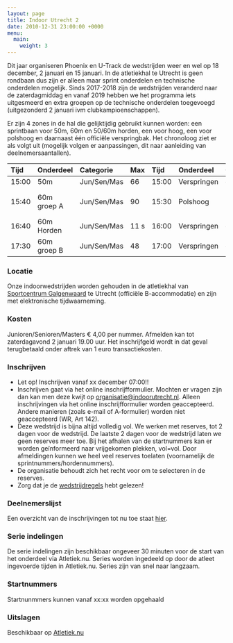 ```yaml
---
layout: page
title: Indoor Utrecht 2
date: 2010-12-31 23:00:00 +0000
menu:
  main:
    weight: 3
---
```

Dit jaar organiseren Phoenix en U-Track de wedstrijden weer en wel op 18 december, 2 januari en 15 januari. In de atletiekhal te Utrecht is geen rondbaan dus zijn er alleen maar sprint onderdelen en technische onderdelen mogelijk. Sinds 2017-2018 zijn de wedstrijden veranderd naar de zaterdagmiddag en vanaf 2019 hebben we het programma iets uitgesmeerd en extra groepen op de technische onderdelen toegevoegd (uitgezonderd 2 januari ivm clubkampioenschappen).

Er zijn 4 zones in de hal die gelijktijdig gebruikt kunnen worden: een sprintbaan voor 50m, 60m en 50/60m horden, een voor hoog, een voor polshoog en daarnaast één officiële verspringbak.
Het chronoloog ziet er als volgt uit (mogelijk volgen er aanpassingen, dit naar aanleiding van deelnemersaantallen).

| Tijd	| Onderdeel	  | Categorie	| Max  | Tijd  | Onderdeel	      | Opmerking	                | Categorie	  | Max |
| :---- | :---------- | :---------- | :--- | :---- | :--------------- | :-------------------------- | :---------- | :-- |
| 15:00	| 50m	      | Jun/Sen/Mas	| 66   | 15:00 | Verspringen	  | groep 1	                    | Jun/Sen/Mas | 15  |
| 15:40	| 60m groep A |	Jun/Sen/Mas	| 90   | 15:30 | Polshoog	      | > 3.01m (min PR 3m)	        | Jun/Sen/Mas | 20  |
| 16:40	| 60m Horden  |	Jun/Sen/Mas	| 11 s | 16:00 | Verspringen	  | groep 2	                    | Jun/Sen/Mas | 15  |
| 17:30	| 60m groep B |	Jun/Sen/Mas	| 48   | 17:00 | Verspringen	  | groep 3	                    | Jun/Sen/Mas | 15  |

### Locatie
Onze indoorwedstrijden worden gehouden in de atletiekhal van [Sportcentrum Galgenwaard](/sportcentrum-galgenwaard/) te Utrecht (officiële B-accommodatie) en zijn met elektronische tijdwaarneming.

### Kosten
Junioren/Senioren/Masters € 4,00 per nummer.
Afmelden kan tot zaterdagavond 2 januari 19.00 uur. Het inschrijfgeld wordt in dat geval terugbetaald onder aftrek van 1 euro transactiekosten.

### Inschrijven
* Let op! Inschrijven vanaf xx december 07:00!!
* Inschrijven gaat via het online inschrijfformulier. Mochten er vragen zijn dan kan men deze kwijt op organisatie@indoorutrecht.nl. Alleen inschrijvingen via het online inschrijfformulier worden geaccepteerd. Andere manieren (zoals e-mail of A-formulier) worden niet geaccepteerd (WR, Art 142).
* Deze wedstrijd is bijna altijd volledig vol. We werken met reserves, tot 2 dagen voor de wedstrijd. De laatste 2 dagen voor de wedstrijd laten we geen reserves meer toe. Bij het afhalen van de startnummers kan er worden geïnformeerd naar vrijgekomen plekken, vol=vol. Door afmeldingen kunnen we heel veel reserves toelaten (voornamelijk de sprintnummers/hordennummers).
* De organisatie behoudt zich het recht voor om te selecteren in de reserves.
* Zorg dat je de [wedstrijdregels](/wedstrijdregels/) hebt gelezen!

### Deelnemerslijst
Een overzicht van de inschrijvingen tot nu toe staat [hier](https://www.atletiek.nu/wedstrijd/atleten/36163/).

### Serie indelingen
De serie indelingen zijn beschikbaar ongeveer 30 minuten voor de start van het onderdeel via Atletiek.nu. Series worden ingedeeld op door de atleet ingevoerde tijden in Atletiek.nu. Series zijn van snel naar langzaam.

### Startnummers
Startnunmmers kunnen vanaf xx:xx worden opgehaald

### Uitslagen
Beschikbaar op [Atletiek.nu](https://www.atletiek.nu/wedstrijd/uitslagen/36163/)